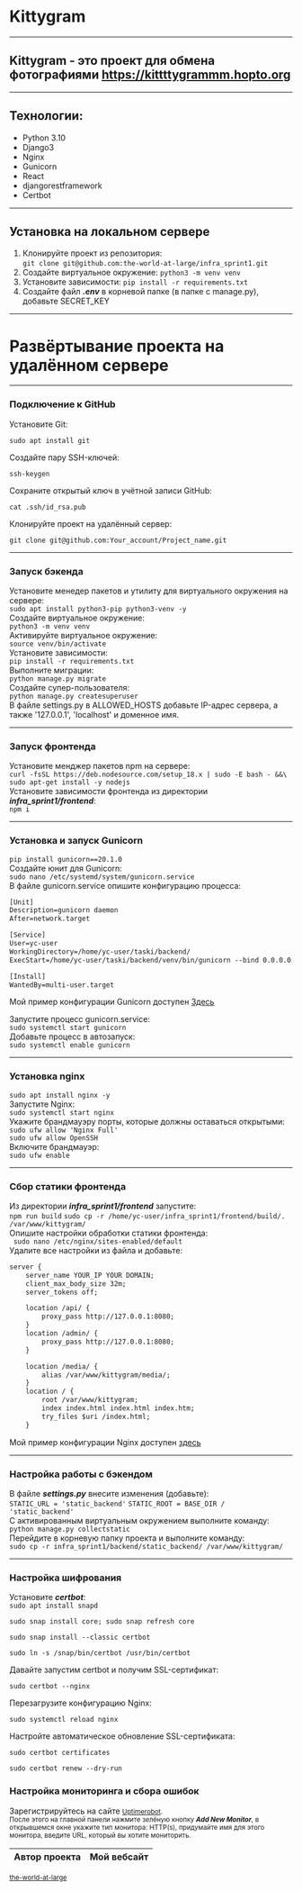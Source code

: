 # Kittygram
***
## Kittygram - это проект для обмена фотографиями https://kittttygrammm.hopto.org
***
## Технологии:
* Python 3.10
* Django3
* Nginx
* Gunicorn
* React
* djangorestframework
* Certbot
***
## Установка на локальном сервере
1. Клонируйте проект из репозитория:   
```git clone git@github.com:the-world-at-large/infra_sprint1.git```
2. Создайте виртуальное окружение: ```python3 -m venv venv```
3. Установите зависимости: ```pip install -r requirements.txt```
4. Создайте файл ***.env*** в корневой папке (в папке с manage.py), добавьте SECRET_KEY
***
# Развёртывание проекта на удалённом сервере
***
 ### Подключение к GitHub
Установите Git: 

```sudo apt install git```

Создайте пару SSH-ключей: 

```ssh-keygen```

Сохраните открытый ключ в учётной записи GitHub: 

```cat .ssh/id_rsa.pub```

Клонируйте проект на удалённый сервер: 

```git clone git@github.com:Your_account/Project_name.git```  
***
### Запуск бэкенда
Установите менедер пакетов и утилиту для виртуального окружения на сервере:  
```sudo apt install python3-pip python3-venv -y```  
Создайте виртуальное окружение:  
```python3 -m venv venv ```  
Активируйте виртуальное окружение:  
```source venv/bin/activate```                     
Установите зависимости:  
```pip install -r requirements.txt```  
Выполните миграции:   
```python manage.py migrate```  
Создайте супер-пользователя:  
```python manage.py createsuperuser```   
В файле settings.py в ALLOWED_HOSTS добавьте IP-адрес сервера, а также '127.0.0.1', 'localhost' и доменное имя.  
***
### Запуск фронтенда
Установите менджер пакетов npm на сервере:  
```curl -fsSL https://deb.nodesource.com/setup_18.x | sudo -E bash - &&\```  
```sudo apt-get install -y nodejs```   
Установите зависимости фронтенда из директории ***infra_sprint1/frontend***:  
``npm i``  
***
### Установка и запуск Gunicorn
```pip install gunicorn==20.1.0```   
Создайте юнит для Gunicorn:  
```sudo nano /etc/systemd/system/gunicorn.service ```  
В файле gunicorn.service опишите конфигурацию процесса:
```html
[Unit]
Description=gunicorn daemon 
After=network.target 

[Service]
User=yc-user 
WorkingDirectory=/home/yc-user/taski/backend/
ExecStart=/home/yc-user/taski/backend/venv/bin/gunicorn --bind 0.0.0.0.0:8000 backend.wsgi

[Install]
WantedBy=multi-user.target  
```
Мой пример конфигурации Gunicorn доступен [Здесь](https://github.com/the-world-at-large/infra_sprint1/blob/main/infra/gunicorn_kittygram.service)

Запустите процесс gunicorn.service:  
```sudo systemctl start gunicorn```  
Добавьте процесс в автозапуск:  
```sudo systemctl enable gunicorn```  
***
### Установка nginx
```sudo apt install nginx -y```  
Запустите Nginx:  
```sudo systemctl start nginx```  
Укажите брандмауэру порты, которые должны оставаться открытыми:   
```sudo ufw allow 'Nginx Full'```  
```sudo ufw allow OpenSSH```  
Включите брандмауэр:  
```sudo ufw enable```
***

### Сбор статики фронтенда
Из директории ***infra_sprint1/frontend*** запустите:  
```npm run build```
```sudo cp -r /home/yc-user/infra_sprint1/frontend/build/. /var/www/kittygram/```  
Опишите настройки обработки статики фронтенда:   
``` sudo nano /etc/nginx/sites-enabled/default```  
Удалите все настройки из файла и добавьте:  
```html
server {
    server_name YOUR_IP YOUR DOMAIN;
    client_max_body_size 32m;
    server_tokens off;

    location /api/ {
        proxy_pass http://127.0.0.1:8080;
    }
    location /admin/ {
        proxy_pass http://127.0.0.1:8080;
    }

    location /media/ {
        alias /var/www/kittygram/media/;
    }
    location / {
        root /var/www/kittygram;
        index index.html index.html index.htm;
        try_files $uri /index.html;
    }
```
Мой пример конфигурации Nginx доступен [здесь](https://github.com/the-world-at-large/infra_sprint1/blob/main/infra/default)

***
### Настройка работы с бэкендом
В файле ***settings.py*** внесите изменения (добавьте):  
```STATIC_URL = 'static_backend'```
```STATIC_ROOT = BASE_DIR / 'static_backend'```  
С активированным виртуальным окружением выполните команду:  
```python manage.py collectstatic```   
Перейдите в корневую папку проекта и выполните команду:  
```sudo cp -r infra_sprint1/backend/static_backend/ /var/www/kittygram/```  
***
### Настройка шифрования
Установите ***certbot***:  
```sudo apt install snapd```

```sudo snap install core; sudo snap refresh core```  

```sudo snap install --classic certbot```

```sudo ln -s /snap/bin/certbot /usr/bin/certbot```

Давайте запустим certbot и получим SSL-сертификат:

```sudo certbot --nginx```

Перезагрузите конфигурацию Nginx:

```sudo systemctl reload nginx```  

Настройте автоматическое обновление SSL-сертификата:

```sudo certbot certificates```  

```sudo certbot renew --dry-run```  

### Настройка мониторинга и сбора ошибок

Зарегистрируйтесь на сайте <small>[Uptimerobot](https://uptimerobot.com/).  
После этого на главной панели нажмите зелёную кнопку ***Add New Monitor***, в открывшемся окне укажите тип монитора: HTTP(s), придумайте имя для этого монитора, введите URL, который вы хотите мониторить.


Автор проекта | Мой вебсайт
------------- | -------------
[the-world-at-large](https://images3.memedroid.com/images/UPLOADED449/62a36080ec892.jpeg)
